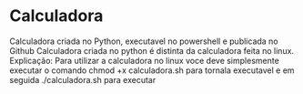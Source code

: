 # Calculadora

Calculadora criada no Python, executavel no powershell e publicada no Github
Calculadora criada no python é distinta da calculadora feita no linux.
Explicação: Para utilizar a calculadora no linux voce deve simplesmente executar o comando chmod +x calculadora.sh para tornala executavel e em seguida ./calculadora.sh para executar
